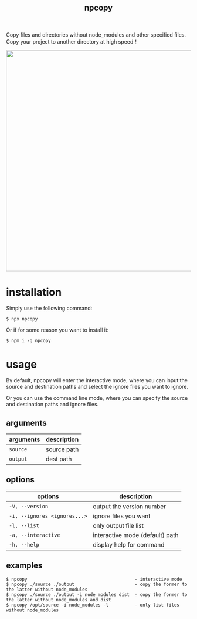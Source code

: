 <h2 align="center">
 <p>npcopy</p>
</h2><br>

<p>
  Copy files and directories without node_modules and other specified files. Copy your project to another directory at high speed！
</p>

<p align="center">
<img src="https://index.qingwu.top/d/assets/20230701223651.png" width="600" />
</p>

# installation
Simply use the following command:
```
$ npx npcopy
```
Or if for some reason you want to install it:
```
$ npm i -g npcopy
```
# usage

By default, npcopy will enter the interactive mode, where you can input the source and destination paths and select the ignore files you want to ignore.



Or you can use the command line mode, where you can specify the source and destination paths and ignore files.

## arguments

| arguments | description |
| --------- | ----------- |
| `source`  | source path |
| `output`  | dest path   |

## options

| options                      | description                     |
| ---------------------------- | ------------------------------- |
| `-V, --version`              | output the version number       |
| `-i, --ignores <ignores...>` | ignore files you want           |
| `-l, --list`                 | only output file list           |
| `-a, --interactive`          | interactive mode (default) path |
| `-h, --help`                 | display help for command        |

## examples

```
$ npcopy                                         - interactive mode
$ npcopy ./source ./output                       - copy the former to the latter without node_modules
$ npcopy ./source ./output -i node_modules dist  - copy the former to the latter without node_modules and dist
$ npcopy /opt/source -i node_modules -l          - only list files without node_modules
```


